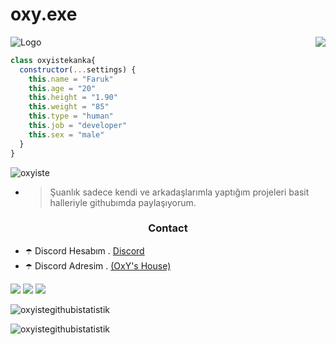 # oxy.exe
![Logo](https://cdn.discordapp.com/attachments/843580830697259018/848554351566913536/tumblr_phz2ph4Hvn1qkz08qo1_540.gif) 
<a href="https://discord.com/users/668929779042615296" title="Discord Profile"><img align="right" src="https://lanyard-profile-readme.vercel.app/api/668929779042615296"></a>
```js
class oxyistekanka{
  constructor(...settings) {
    this.name = "Faruk"
    this.age = "20"
    this.height = "1.90"
    this.weight = "85"
    this.type = "human"
    this.job = "developer"
    this.sex = "male"
  }
}
```
   <p align="left"> <img src="https://komarev.com/ghpvc/?username=oxyiste-js&label=Profile%20views&color=0e75b6&style=flat" alt="oxyiste" /> </p>

- > Şuanlık sadece kendi ve arkadaşlarımla yaptığım projeleri basit halleriyle githubımda paylaşıyorum. 

<h3 align="center">Contact</h3>

- ☂️ Discord Hesabım . [Discord](https://discord.com/users/719661452100894761)
- ☂️ Discord Adresim . [(OxY's House)](https://discord.gg/1899)
<p align="left">
<a href="https://discord.com/users/719661452100894761" target"blank_"><img src="https://img.shields.io/badge/discord%20-7289DA.svg?&style=for-the-badge&logo=discord&logoColor=white"></a>
<a href="https://instagram.com/oxyistekanka" target"blank_"><img src="https://img.shields.io/badge/INSTAGRAM%20-DC3175.svg?&style=for-the-badge&logo=instagram&logoColor=white"></a>
<a href="https://open.spotify.com/user/6whxc48gzxmkycq8ytggpn0wx" target"blank_"><img src="https://img.shields.io/badge/Spotify%20-1ed760.svg?&style=for-the-badge&logo=spotify&logoColor=white"></a>

<p><img align="center" src="https://github-readme-stats.vercel.app/api?username=oxyiste&show_icons=true&theme=radical" alt="oxyistegithubistatistik" /></p>

<p><img align="center" src="https://github-readme-streak-stats.herokuapp.com/?user=oxyiste&theme=radical" alt="oxyistegithubistatistik" /></p>
